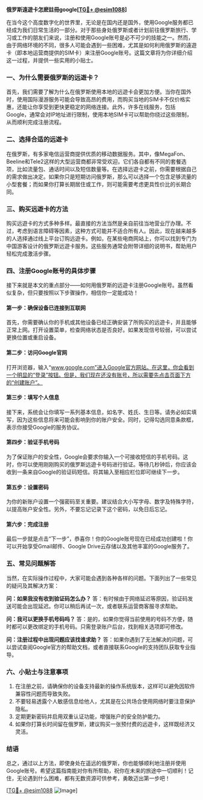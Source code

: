 **俄罗斯遠遊卡怎麽註冊google[[TG💪+ @esim1088](https://t.me/s/esim1088)]**

在当今这个高度数字化的世界里，无论是在国内还是国外，使用Google服务都已经成为我们日常生活的一部分。对于那些身处俄罗斯或者计划前往俄罗斯旅行、学习或工作的朋友们来说，注册和使用Google账号是必不可少的技能之一。然而，由于网络环境的不同，很多人可能会遇到一些困难，尤其是如何利用俄罗斯的遠遊卡（即本地运营商提供的SIM卡）来注册Google账号。这篇文章将为你详细介绍这一过程，并提供一些实用的小贴士。

### 一、为什么需要俄罗斯的远遊卡？

首先，我们需要了解为什么在俄罗斯使用本地的远遊卡会更加方便。当你在国外时，使用国际漫游服务可能会导致高昂的费用，而购买当地的SIM卡不仅价格实惠，还能让你享受到更快更稳定的网络连接。此外，许多在线服务，包括Google，通常会对IP地址进行限制，使用本地SIM卡可以帮助你绕过这些限制，从而顺利完成注册流程。

### 二、选择合适的远遊卡

在俄罗斯，有多家电信运营商提供优质的移动数据服务。其中，像MegaFon、Beeline和Tele2这样的大型运营商都非常受欢迎。它们各自都有不同的套餐选项，比如流量包、通话时间以及短信数量等。在选择远遊卡之前，你需要根据自己的需求做出决定。如果你只是短期访问俄罗斯，那么可以选择一个包含足够流量的小型套餐；而如果你打算长期居住或工作，则可能需要考虑更具性价比的长期合同。

### 三、购买远遊卡的方法

购买远遊卡的方式多种多样。最直接的方法当然是亲自前往当地营业厅办理。不过，考虑到语言障碍等因素，这种方式可能并不适合所有人。因此，现在越来越多的人选择通过线上平台订购远遊卡。例如，在某些电商网站上，你可以找到专门为中国游客设计的俄罗斯远遊卡服务。这些服务通常会附带详细的说明书，帮助用户轻松完成激活步骤。

### 四、注册Google账号的具体步骤

接下来就是本文的重点部分——如何用俄罗斯的远遊卡注册Google账号。虽然看似复杂，但只要按照以下步骤操作，相信你一定能成功！

#### 第一步：确保设备已连接到互联网
首先，你需要确认你的手机或其他设备已经正确安装了所购买的远遊卡，并且能够正常上网。打开设置菜单，检查网络状态是否良好。如果发现信号较弱，可以尝试更换位置或重启设备。

#### 第二步：访问Google官网
打开浏览器，输入“www.google.com”进入Google官方网站。在这里，你会看到一个明显的“登录”按钮。但是，我们现在还没有账号，所以需要先点击页面下方的“创建账户”。

#### 第三步：填写个人信息
接下来，系统会让你填写一系列基本信息，如名字、姓氏、生日等。请务必如实填写，因为这些信息将来可能会影响到你的账户安全。同时，记得勾选同意条款框，表示你接受Google的服务协议。

#### 第四步：验证手机号码
为了保证账户的安全性，Google会要求你输入一个可接收短信的手机号码。这时，你可以使用刚刚购买的俄罗斯远遊卡号码进行验证。等待几秒钟后，你应该会收到一条来自Google的验证码短信。将其输入至相应栏位即可继续下一步。

#### 第五步：设置密码
为你的新账户设置一个强密码至关重要。建议结合大小写字母、数字及特殊字符，以提高账户安全性。另外，不要忘记记录下这个密码，以免日后忘记。

#### 第六步：完成注册
最后一步就是点击“下一步”，恭喜你！你的Google账号现在已经成功创建啦！你可以开始享受Gmail邮件、Google Drive云存储以及其他丰富的Google服务了。

### 五、常见问题解答

当然，在实际操作过程中，大家可能会遇到各种各样的问题。下面列出了一些常见的疑问及其解决方案：

**问：如果我没有收到验证码怎么办？**
答：有时候由于网络延迟等原因，验证码发送可能会出现延迟。你可以稍后再试一次，或者联系运营商客服寻求帮助。

**问：我可以更换手机号码吗？**
答：是的，如果你觉得当前使用的号码不方便，随时都可以更改绑定的手机号码。只需登录账户后台，找到相关选项即可修改。

**问：注册过程中出现问题应该找谁求助？**
答：如果你遇到了无法解决的问题，可以尝试查阅Google官方的帮助文档，或者直接联系Google的支持团队获取专业指导。

### 六、小贴士与注意事项

1. 在注册之前，请确保你的设备支持最新的操作系统版本，这样可以避免因软件兼容性问题而导致失败。
2. 不要轻易透露个人敏感信息给他人，尤其是在公共场合使用网络时要注意保护隐私。
3. 定期更新密码并启用双重认证功能，增强账户的安全防护能力。
4. 如果你打算长时间留在俄罗斯，建议购买一张预付费的远遊卡，这样既经济又灵活。

### 结语

总之，通过以上方法，即使身处在遥远的俄罗斯，你也能够顺利地注册并使用Google账号。希望这篇指南能对你有所帮助，祝你在未来的旅途中一切顺利！记住，无论遇到什么困难，都有无数资源可供参考，勇敢迈出第一步吧！

[[TG💪+ @esim1088](https://t.me/s/esim1088) ![Image](https://i.postimg.cc/4NQfJmqS/Snipaste-2025-05-13-00-14-12.png)]